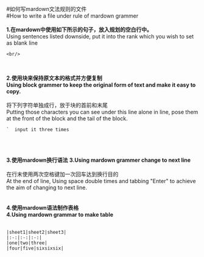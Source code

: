 #如何写mardown文法规则的文件  
#How to write a file under rule of mardown grammer
<br/>
<br/>
**1.在mardown中使用如下所示的句子，放入规划的空白行中。**   
Using sentences listed downside, put it into the rank which you wish to set as blank line
```
<br/>
```
<br/>  

**2.使用块来保持原文本的格式并方便复制**  
**Using block grammer to keep the original form of text and make it easy to copy.**   
<br/>
将下列字符单独成行，放于块的首前和末尾     
Putting those characters you can see under this line alone in line, pose them at the front of the block and the tail of the block.  

```
`  input it three times
```
<br/>
<br/>  

**3.使用mardown换行语法**
**3.Using mardown grammer change to next line**  
<br/>
在行末使用两次空格键加一次回车达到换行目的  
At the end of line, Using space double times and tabbing "Enter" to achieve the aim of changing to next line.  
<br/>
<br/>
**4.使用mardown语法制作表格**  
**4.Using mardown grammar to make table**  
<br/>
```
|sheet1|sheet2|sheet3|  
|:-:|:-:|:-:|  
|one|two|three|  
|four|five|sixsixsix|  
```
<br/>
<br/>
